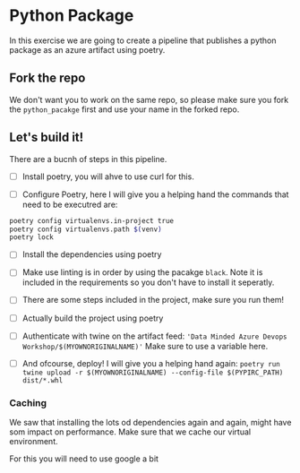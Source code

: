 # Python Package

In this exercise we are going to create a pipeline that publishes a python package as an azure artifact using poetry.

## Fork the repo

We don't want you to work on the same repo, so please make sure you fork the `python_pacakge` first and 
use your name in the forked repo.

## Let's build it!
There are a bucnh of steps in this pipeline.

- [ ] Install poetry, you will ahve to use curl for this.

- [ ] Configure Poetry, here I will give you a helping hand the commands that need to be executred are:
```bash
poetry config virtualenvs.in-project true
poetry config virtualenvs.path $(venv)
poetry lock
```

- [ ] Install the dependencies using poetry
- [ ] Make use linting is in order by using the pacakge `black`.
Note it is included in the requirements so you don't have to install it seperatly.
- [ ] There are some steps included in the project, make sure you run them!
- [ ] Actually build the project using poetry
- [ ] Authenticate with twine on the artifact feed:
`'Data Minded Azure Devops Workshop/$(MYOWNORIGINALNAME)'`
Make sure to use a variable here.
- [ ] And ofcourse, deploy! I will give you a helping hand again:
`poetry run twine upload -r $(MYOWNORIGINALNAME) --config-file $(PYPIRC_PATH) dist/*.whl`



### Caching
We saw that installing the lots od dependencies again and again, might have som impact on performance.
Make sure that we cache our virtual environment.

For this you will need to use google a bit

